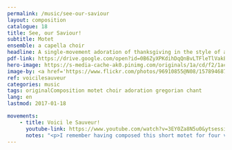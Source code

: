 ```yaml
---
permalink: /music/see-our-saviour
layout: composition
catalogue: 18
title: See, our Saviour!
subtitle: Motet
ensemble: a capella choir
headline: A single-movement adoration of thanksgiving in the style of a beautiful flowing medieval chant.
pdf-link: https://drive.google.com/open?id=0B6ZyXPKdihDqQnBvLTFleTlVakE&authuser=0
hero-image: https://s-media-cache-ak0.pinimg.com/originals/1a/cd/f2/1acdf297d145f0053b077513c22739cf.jpg
image-by: <a href='https://www.flickr.com/photos/96910855@N08/15789468774/in/photolist-q4g9Yf-5hEJzK-aDqjvv-aDwsSB-aDuqi3-aDwf2v-aDqftF-aDu9ph-sbJVH-aDw8Vz-aDubRd-aDzPyY-aDvXQz-5hEMeT-sbLQQ-5hEWGk-aDumjh-qXYHME-aDujyu-q4g1SA-sbL94-qHG9KW-aDAiRw-o7DsNS-o8rhmQ-o8ses8-o8rg9C-orFFcg-sbKba-o7DqtT-sbNG9-aDwdF8-5pEieN-5hKo8h-sbMWe-6XkHt1-aDwLA4-aDzHKs-aDwKH6-aDqt2B-aDwwYz-5hEXFx-aDAkSW-sbNpi-77YDee-aDwvhR-aDA3UG-sbM5z-757nSX-sbMJL' target='_new'>Basilica di Santa Sofia</a> by Marco Sacchi
ref: voicilesauveur
categories: music
tags: originalComposition motet choir adoration gregorian chant 
lang: en
lastmod: 2017-01-18

movements:
    - title: Voici le Sauveur!
      youtube-link: https://www.youtube.com/watch?v=3EY0Za8N5u0&ytsession=uW5S2ehBkwkAJM2E2_sIvWFcr8B6SIrrX2TayUMIDlyfnH0bCT4sgQsTLFb0CiYdxWIlLRhXLCJsmNrcE2ig5aLMDhOR-B7Wc4LUPHv3Y9cUj3DgnIGu_Wx5SGWqKBai6u0jFRIYxOxSdCb6KdrGuU00DjoAaaX4YEBao9SY9jPv4VCQfMgjZeIidOm1Ql5YEZAcvPDDWxeFd2BMsBLablQ5iTRPJPAWSyimn-OaGjF4NODyVHixNoHvFr2Ostuma7wITZcIXWB64jNL0tmLBGWr4X9xRkBOp4VlKfpAmoUhVlehfTfmqfR4xLIR205lo6-U2Zs6bEk
      notes: "<p>I remember having composed this short motet for four voices under a single inspiration stretching until late at night. The computer-generated sounds weren’t first-rate, but my mind could project the cathedral, with its low candelabras and its majestic ceiling, containing the echo of these solemn tones. This piece was performed once at my assembly at Christmas; a friend sang the soprano part, my mother the alto part, and I the bass.</p>"
---
```

